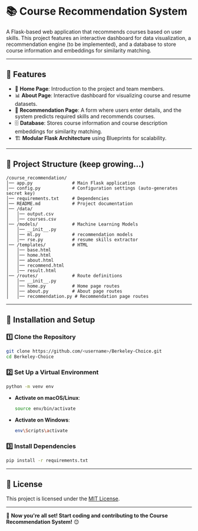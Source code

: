 # 📚 Course Recommendation System

A Flask-based web application that recommends courses based on user skills. This project features an interactive dashboard for data visualization, a recommendation engine (to be implemented), and a database to store course information and embeddings for similarity matching.

---

## 🚀 Features
- 📌 **Home Page**: Introduction to the project and team members.
- 📊 **About Page**: Interactive dashboard for visualizing course and resume datasets.
- 🎯 **Recommendation Page**: A form where users enter details, and the system predicts required skills and recommends courses.
- 🗄 **Database**: Stores course information and course description embeddings for similarity matching.
- 🏗 **Modular Flask Architecture** using Blueprints for scalability.

---

## 📂 Project Structure (keep growing...)
```
/course_recommendation/
│── app.py               # Main Flask application
│── config.py            # Configuration settings (auto-generates secret key)
│── requirements.txt     # Dependencies
│── README.md            # Project documentation
│── /data/
│   │── output.csv
│   │── courses.csv
│── /models/             # Machine Learning Models
│   │── __init__.py
│   │── ml.py            # recommendation models
│   │── rse.py           # resume skills extractor
│── /templates/          # HTML 
│   │── base.html
│   │── home.html
│   │── about.html
│   │── recommend.html
│   │── result.html
│── /routes/             # Route definitions
│   │── __init__.py
│   │── home.py          # Home page routes
│   │── about.py         # About page routes
│   │── recommendation.py # Recommendation page routes
```

---

## 🔧 Installation and Setup
### 1️⃣ Clone the Repository
```sh
git clone https://github.com/<username>/Berkeley-Choice.git
cd Berkeley-Choice
```

### 2️⃣ Set Up a Virtual Environment
```sh
python -m venv env
```
- **Activate on macOS/Linux**:
  ```sh
  source env/bin/activate
  ```
- **Activate on Windows**:
  ```sh
  env\Scripts\activate
  ```

### 3️⃣ Install Dependencies
```sh
pip install -r requirements.txt
```

---

## 📜 License
This project is licensed under the [MIT License](LICENSE).

---

🚀 **Now you're all set! Start coding and contributing to the Course Recommendation System!** 😊
